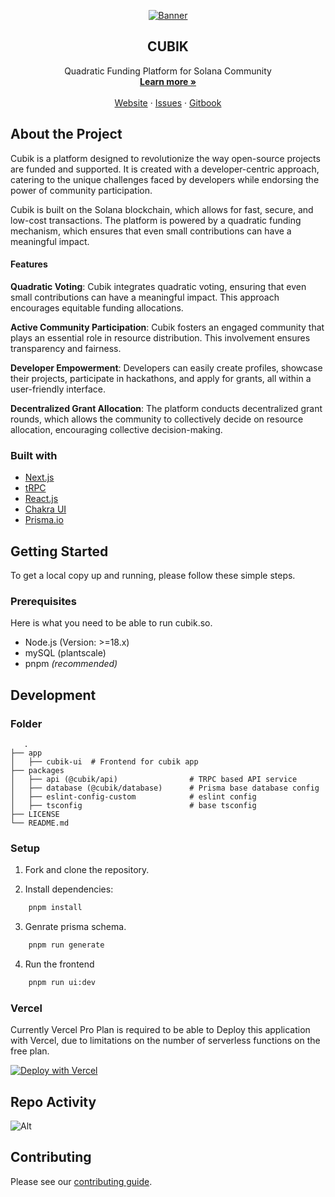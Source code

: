 <!-- PROJECT LOGO -->
<p align="center">
  <a href="https://github.com/cubik-so/cubik">
   <img src="https://res.cloudinary.com/demonicirfan/image/upload/v1688641791/Frame_39599_4_g9o4mg.png" alt="Banner">
  </a>

  <h2 align="center">CUBIK</h2>

  <p align="center">
    Quadratic Funding Platform for Solana Community
    <br />
    <a href="https://cubik.so"><strong>Learn more »</strong></a>
    <br />
    <br />
    <a href="https://cubik.so">Website</a>
    ·
    <a href="https://github.com/cubik-so/cubik/issues">Issues</a>
    ·
    <a href="https://gitbook.cubik.so">Gitbook</a>
  </p>
</p>

<!-- ABOUT THE PROJECT -->

## About the Project

Cubik is a platform designed to revolutionize the way open-source projects are funded and supported. It is created with a developer-centric approach, catering to the unique challenges faced by developers while endorsing the power of community participation. 

Cubik is built on the Solana blockchain, which allows for fast, secure, and low-cost transactions. The platform is powered by a quadratic funding mechanism, which ensures that even small contributions can have a meaningful impact.  

#### Features
**Quadratic Voting**: Cubik integrates quadratic voting, ensuring that even small contributions can have a meaningful impact. This approach encourages equitable funding allocations.

**Active Community Participation**: Cubik fosters an engaged community that plays an essential role in resource distribution. This involvement ensures transparency and fairness.

**Developer Empowerment**: Developers can easily create profiles, showcase their projects, participate in hackathons, and apply for grants, all within a user-friendly interface.

**Decentralized Grant Allocation**: The platform conducts decentralized grant rounds, which allows the community to collectively decide on resource allocation, encouraging collective decision-making.

### Built with

- [Next.js](https://nextjs.org/?ref=cal.com)
- [tRPC](https://trpc.io/?ref=cal.com)
- [React.js](https://reactjs.org/?ref=cal.com)
- [Chakra UI](https://tailwindcss.com/?ref=cal.com)
- [Prisma.io](https://prisma.io/?ref=cal.com)

## Getting Started

To get a local copy up and running, please follow these simple steps.

### Prerequisites

Here is what you need to be able to run cubik.so.

- Node.js (Version: >=18.x)
- mySQL (plantscale)
- pnpm _(recommended)_



## Development

### Folder 
       .
    ├── app            
    │   ├── cubik-ui  # Frontend for cubik app          
    ├── packages  
    │   ├── api (@cubik/api)                # TRPC based API service
    │   ├── database (@cubik/database)      # Prisma base database config
    │   ├── eslint-config-custom            # eslint config
    │   ├── tsconfig                        # base tsconfig 
    ├── LICENSE
    └── README.md

### Setup

1. Fork and clone the repository.

2. Install dependencies:
```bash
    pnpm install  
```
3. Genrate prisma schema.
``` bash
    pnpm run generate 
```
4. Run the frontend 
```bash
    pnpm run ui:dev
```

### Vercel

Currently Vercel Pro Plan is required to be able to Deploy this application with Vercel, due to limitations on the number of serverless functions on the free plan.

[![Deploy with Vercel](https://vercel.com/button)](https://vercel.com/new/clone?repository-url=https%3A%2F%2Fgithub.com%2Fcalcom%2Fcal.com&env=DATABASE_URL,NEXT_PUBLIC_WEBAPP_URL,NEXTAUTH_URL,NEXTAUTH_SECRET,CRON_API_KEY,CALENDSO_ENCRYPTION_KEY&envDescription=See%20all%20available%20env%20vars&envLink=https%3A%2F%2Fgithub.com%2Fcalcom%2Fcal.com%2Fblob%2Fmain%2F.env.example&project-name=cal&repo-name=cal.com&build-command=cd%20../..%20%26%26%20yarn%20build&root-directory=apps%2Fweb%2F)

<!-- RORADMAP -->

## Repo Activity

![Alt](https://repobeats.axiom.co/api/embed/3d7d0cecfd3695e0560746ed790462b97aa860a7.svg "Repobeats analytics image")
<!-- CONTRIBUTING -->

## Contributing

Please see our [contributing guide](/CONTRIBUTING.md).
